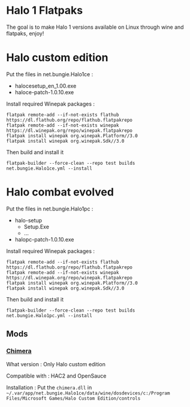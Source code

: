 # Halo 1 Flatpaks

The goal is to make Halo 1 versions available on Linux through wine and flatpaks, enjoy!

# Halo custom edition

Put the files in net.bungie.Halo1ce :
- halocesetup_en_1.00.exe
- haloce-patch-1.0.10.exe

Install required Winepak packages :
```
flatpak remote-add --if-not-exists flathub https://dl.flathub.org/repo/flathub.flatpakrepo
flatpak remote-add --if-not-exists winepak https://dl.winepak.org/repo/winepak.flatpakrepo
flatpak install winepak org.winepak.Platform//3.0
flatpak install winepak org.winepak.Sdk//3.0
```
Then build and install it
```
flatpak-builder --force-clean --repo test builds net.bungie.Halo1ce.yml --install
```

# Halo combat evolved

Put the files in net.bungie.Halo1pc :

- halo-setup
  - Setup.Exe
  - ...
- halopc-patch-1.0.10.exe

Install required Winepak packages :
```
flatpak remote-add --if-not-exists flathub https://dl.flathub.org/repo/flathub.flatpakrepo
flatpak remote-add --if-not-exists winepak https://dl.winepak.org/repo/winepak.flatpakrepo
flatpak install winepak org.winepak.Platform//3.0
flatpak install winepak org.winepak.Sdk//3.0
```
Then build and install it
```
flatpak-builder --force-clean --repo test builds net.bungie.Halo1pc.yml --install
```

## Mods

### [Chimera](https://opencarnage.net/index.php?/topic/6916-chimera-build-49/)
What version : Only Halo custom edition

Compatible with : HAC2 and OpenSauce

Installation :
Put the `chimera.dll` in `~/.var/app/net.bungie.Halo1ce/data/wine/dosdevices/c:/Program Files/Microsoft Games/Halo Custom Edition/controls`
